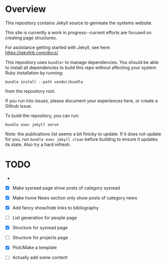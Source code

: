 # Overview

This repository contains Jekyll source to genreate the systems
website.  

This site is currently a work in progress--current efforts are focused
on creating page structures. 

For assistance getting started with Jekyll, see here:
https://jekyllrb.com/docs/

This repository uses `bundler` to manage dependencies.  You should be
able to install all dependencies to build this repo without affecting
your system Ruby installation by running:
```
bundle install --path vendor/bundle
```
from the repository root.  

If you run into issues, please document your experiences here, or
create a Github issue.

To build the repository, you can run:  
```
bundle exec jekyll serve
```

Note:  the publications list seems a bit finicky to update.  If it
does not update for you, run `bundle exec jekyll clean` before
building to ensure it updates its state.  Also try a hard refresh.

# TODO
 - 
 - [X] Make sysread page show posts of category sysread
 - [X] Make home News section only show posts of category news
 - [X] Add fancy show/hide links to bibliography
 - [ ] List generation for people page
 - [X] Structure for sysread page
 - [ ] Structure for projects page
 - [X] Pick/Make a template
 - [ ] Actually add some content
 
